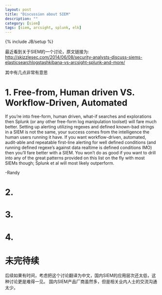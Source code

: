 ```yaml
---
layout: post
title: "Discussion about SIEM"
description: ""
category: [siem] 
tags: [siem, arcsight, splunk, elk]
---
```

{% include JB/setup %}

最近看到关于SIEM的一个讨论，原文链接为:
http://skizzlesec.com/2014/06/08/security-analysts-discuss-siems-elasticsearchlogstashkibana-vs-arcsight-splunk-and-more/

其中有几点非常有意思

# 1. Free-from, Human driven VS. Workflow-Driven, Automated

If you’re into free-form, human driven, what-if searches and explorations then Splunk (or any other free-form log manipulation toolset) will fare much better. Setting up alerting utilizing regexes and defined known-bad strings in a SIEM is not the same, your success comes from the intelligence the human users running it have.
If you want workflow-driven, automated, audit-able and repeatable first-line alerting for well defined conditions (and running defined regexe’s against data realtime is defined conditions IMO) then you’ll fare better with a SIEM. You won’t do as good if you want to drill into any of the great patterns provided on this list on the fly with most SIEMs though; Splunk et al will most likely outperform.


-Randy

# 2. 

# 3.

# 4.

# 未完待续

后续如果有时间，考虑把这个讨论翻译为中文，国内SIEM的应用层次还太低，这种讨论更是难得一见。
国内SIEM产品厂商虽然多，但是相关业内人士的交流沟通太少。
